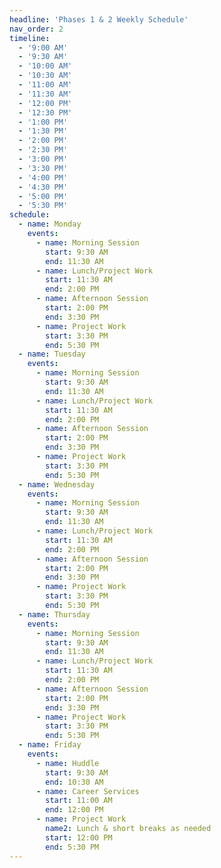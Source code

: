 ```yaml
---
headline: 'Phases 1 & 2 Weekly Schedule'
nav_order: 2
timeline:
  - '9:00 AM'
  - '9:30 AM'
  - '10:00 AM'
  - '10:30 AM'
  - '11:00 AM'
  - '11:30 AM'
  - '12:00 PM'
  - '12:30 PM'
  - '1:00 PM'
  - '1:30 PM'
  - '2:00 PM'
  - '2:30 PM'
  - '3:00 PM'
  - '3:30 PM'
  - '4:00 PM'
  - '4:30 PM'
  - '5:00 PM'
  - '5:30 PM'
schedule:
  - name: Monday
    events:
      - name: Morning Session
        start: 9:30 AM
        end: 11:30 AM
      - name: Lunch/Project Work
        start: 11:30 AM
        end: 2:00 PM
      - name: Afternoon Session
        start: 2:00 PM
        end: 3:30 PM
      - name: Project Work
        start: 3:30 PM
        end: 5:30 PM
  - name: Tuesday
    events:
      - name: Morning Session
        start: 9:30 AM
        end: 11:30 AM
      - name: Lunch/Project Work
        start: 11:30 AM
        end: 2:00 PM
      - name: Afternoon Session
        start: 2:00 PM
        end: 3:30 PM
      - name: Project Work
        start: 3:30 PM
        end: 5:30 PM
  - name: Wednesday
    events:
      - name: Morning Session
        start: 9:30 AM
        end: 11:30 AM
      - name: Lunch/Project Work
        start: 11:30 AM
        end: 2:00 PM
      - name: Afternoon Session
        start: 2:00 PM
        end: 3:30 PM
      - name: Project Work
        start: 3:30 PM
        end: 5:30 PM
  - name: Thursday
    events:
      - name: Morning Session
        start: 9:30 AM
        end: 11:30 AM
      - name: Lunch/Project Work
        start: 11:30 AM
        end: 2:00 PM
      - name: Afternoon Session
        start: 2:00 PM
        end: 3:30 PM
      - name: Project Work
        start: 3:30 PM
        end: 5:30 PM
  - name: Friday
    events:
      - name: Huddle
        start: 9:30 AM
        end: 10:30 AM
      - name: Career Services
        start: 11:00 AM
        end: 12:00 PM
      - name: Project Work
        name2: Lunch & short breaks as needed
        start: 12:00 PM
        end: 5:30 PM
---
```

